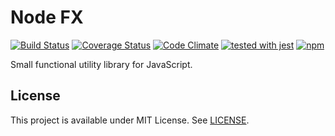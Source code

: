 # Node FX
[![Build Status](https://travis-ci.org/vitorsalgado/nodejs-fx.svg?branch=master)](https://travis-ci.org/vitorsalgado/nodejs-fx) 
[![Coverage Status](https://coveralls.io/repos/github/vitorsalgado/nodejs-fx/badge.svg?branch=master)](https://coveralls.io/github/vitorsalgado/nodejs-fx?branch=master)
[![Code Climate](https://codeclimate.com/github/vitorsalgado/nodejs-fx/badges/gpa.svg)](https://codeclimate.com/github/vitorsalgado/nodejs-fx)
[![tested with jest](https://img.shields.io/badge/tested_with-jest-99424f.svg)](https://github.com/facebook/jest)
[![npm](https://img.shields.io/npm/dt/generator-nodejs-toolkit.svg)](https://www.npmjs.com/package/generator-nodejs-toolkit)

Small functional utility library for JavaScript.

## License
This project is available under MIT License. See [LICENSE](LICENSE).
